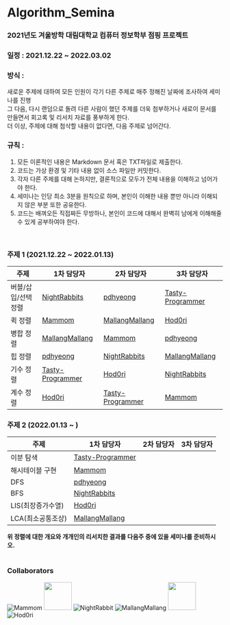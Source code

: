 # Algorithm_Semina

### 2021년도 겨울방학 대림대학교 컴퓨터 정보학부 점핑 프로젝트

### 일정 : 2021.12.22 ~ 2022.03.02

### 방식 : 
새로운 주제에 대하여 모든 인원이 각기 다른 주제로 매주 정해진 날짜에 조사하여 세미나를 진행  
그 다음, 다시 랜덤으로 돌려 다른 사람이 했던 주제를 더욱 첨부하거나 새로이 문서를 만들면서 회고록 및 리서치 자료를 풍부하게 한다.  
더 이상, 주제에 대해 첨삭할 내용이 없다면, 다음 주제로 넘어간다.  

### 규칙 :
1. 모든 이론적인 내용은 Markdown 문서 혹은 TXT파일로 제출한다.
2. 코드는 가상 환경 및 기타 내용 없이 소스 파일만 커밋한다.
3. 각자 다른 주제를 대해 논하지만, 결론적으로 모두가 전체 내용을 이해하고 넘어가야 한다.
4. 세미나는 인당 최소 3분을 원칙으로 하며, 본인이 이해한 내용 뿐만 아니라 이해되지 않은 부분 또한 공유한다.
5. 코드는 배껴오든 직접짜든 무방하나, 본인이 코드에 대해서 완벽히 남에게 이해해줄 수 있게 공부하여야 한다.

<br/>

### 주제 1 (2021.12.22 ~ 2022.01.13)
|주제| 1차 담당자| 2차 담당자 | 3차 담당자 |
|---|-----------------------|---|---|
|버블/삽입/선택 정렬|[NightRabbits](https://github.com/NightRabbits)|[pdhyeong](https://github.com/pdhyeong)|[Tasty-Programmer](https://github.com/Tasty-Programmer)|
|퀵 정렬|[Mammom](https://github.com/Mammom)|[MallangMallang](https://github.com/Mallang-Mallang)|[Hod0ri](https://github.com/Hod0ri)|
|병합 정렬|[MallangMallang](https://github.com/Mallang-Mallang)|[Mammom](https://github.com/Mammom)|[pdhyeong](https://github.com/pdhyeong)|
|힙 정렬|[pdhyeong](https://github.com/pdhyeong)|[NightRabbits](https://github.com/NightRabbits)|[MallangMallang](https://github.com/Mallang-Mallang)|
|기수 정렬|[Tasty-Programmer](https://github.com/Tasty-Programmer)|[Hod0ri](https://github.com/Hod0ri)|[NightRabbits](https://github.com/NightRabbits)|
|계수 정렬|[Hod0ri](https://github.com/Hod0ri)|[Tasty-Programmer](https://github.com/Tasty-Programmer)|[Mammom](https://github.com/Mammom)|

### 주제 2 (2022.01.13 ~ )
|주제| 1차 담당자| 2차 담당자 | 3차 담당자 |
|---|-----------------------|---|---|
|이분 탐색|[Tasty-Programmer](https://github.com/Tasty-Programmer)||
|해시테이블 구현|[Mammom](https://github.com/Mammom)||
|DFS|[pdhyeong](https://github.com/pdhyeong)||
|BFS|[NightRabbits](https://github.com/NightRabbits)||
|LIS(최장증가수열)|[Hod0ri](https://github.com/Hod0ri)||
|LCA(최소공통조상)|[MallangMallang](https://github.com/Mallang-Mallang)||

**위 정렬에 대한 개요와 개개인의 리서치한 결과를 다음주 중에 있을 세미나를 준비하시오.**
<br/><br/>
### Collaborators
![Mammom](https://avatars.githubusercontent.com/u/89181586?s=64&v=4)
<img src="https://avatars.githubusercontent.com/u/71219602?v=4" width="65" height="65"/>
![NightRabbit](https://avatars.githubusercontent.com/u/92222661?s=64&v=4)
![MallangMallang](https://avatars.githubusercontent.com/u/70959328?s=64&v=4)
<img src="https://avatars.githubusercontent.com/u/47372381?s=64&v=4" width="65" height="65"/>
![Hod0ri](https://avatars.githubusercontent.com/u/65306839?s=64&v=4)
